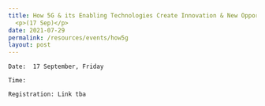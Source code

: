```yaml
---
title: How 5G & its Enabling Technologies Create Innovation & New Opportunities
  <p>(17 Sep)</p>
date: 2021-07-29
permalink: /resources/events/how5g
layout: post
---
```




<Summary>
	
	Date:  17 September, Friday
	
	Time: 
	
	Registration: Link tba
	